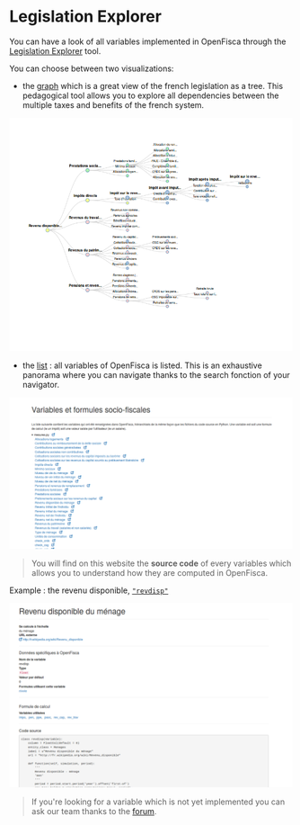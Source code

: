 # Legislation Explorer

You can have a look of all variables implemented in OpenFisca through the [Legislation Explorer](https://legislation.openfisca.fr/) tool.

You can choose between two visualizations:
- the [graph](https://legislation.openfisca.fr/graph/) which is a great view of the french legislation as a tree. This pedagogical tool allows you to explore all dependencies between the multiple taxes and benefits of the french system.

![](legislation_graph.png)

- the [list](https://legislation.openfisca.fr/variables) : all variables of OpenFisca is listed. This is an exhaustive panorama where you can navigate thanks to the search fonction of your navigator.

![](legislation_list.png)

>  You will find on this website the **source code** of every variables which allows you to understand how they are computed in OpenFisca.

Example : the revenu disponible,  [```"revdisp"```](https://legislation.openfisca.fr/variables/revdisp)

![](legislation_revdisp.png)

> If you're looking for a variable which is not yet implemented you can ask our team thanks to the [forum](https://forum.openfisca.fr/).